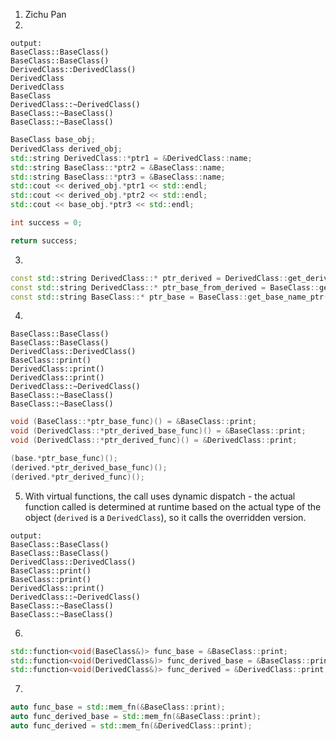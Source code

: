 1. Zichu Pan
2. 
```
output:
BaseClass::BaseClass()
BaseClass::BaseClass()
DerivedClass::DerivedClass()
DerivedClass
DerivedClass
BaseClass
DerivedClass::~DerivedClass()
BaseClass::~BaseClass()
BaseClass::~BaseClass()
```
```cpp
BaseClass base_obj;
DerivedClass derived_obj;
std::string DerivedClass::*ptr1 = &DerivedClass::name;
std::string BaseClass::*ptr2 = &BaseClass::name;
std::string BaseClass::*ptr3 = &BaseClass::name;
std::cout << derived_obj.*ptr1 << std::endl;
std::cout << derived_obj.*ptr2 << std::endl;
std::cout << base_obj.*ptr3 << std::endl;

int success = 0;

return success;
```
3. 
```cpp
const std::string DerivedClass::* ptr_derived = DerivedClass::get_derived_name_ptr(); 
const std::string DerivedClass::* ptr_base_from_derived = BaseClass::get_base_name_ptr(); 
const std::string BaseClass::* ptr_base = BaseClass::get_base_name_ptr();
```
4. 
```output
BaseClass::BaseClass()
BaseClass::BaseClass()
DerivedClass::DerivedClass()
BaseClass::print()
DerivedClass::print()
DerivedClass::print()
DerivedClass::~DerivedClass()
BaseClass::~BaseClass()
BaseClass::~BaseClass()
```
```cpp
void (BaseClass::*ptr_base_func)() = &BaseClass::print;
void (DerivedClass::*ptr_derived_base_func)() = &BaseClass::print;
void (DerivedClass::*ptr_derived_func)() = &DerivedClass::print;

(base.*ptr_base_func)();
(derived.*ptr_derived_base_func)();
(derived.*ptr_derived_func)();
```
5. With virtual functions, the call uses dynamic dispatch - the actual function called is determined at runtime based on the actual type of the object (`derived` is a `DerivedClass`), so it calls the overridden version.
```
output:
BaseClass::BaseClass()
BaseClass::BaseClass()
DerivedClass::DerivedClass()
BaseClass::print()
BaseClass::print()
DerivedClass::print()
DerivedClass::~DerivedClass()
BaseClass::~BaseClass()
BaseClass::~BaseClass()
```
6. 
```cpp
std::function<void(BaseClass&)> func_base = &BaseClass::print;
std::function<void(DerivedClass&)> func_derived_base = &BaseClass::print;
std::function<void(DerivedClass&)> func_derived = &DerivedClass::print;
```
7. 
```cpp
auto func_base = std::mem_fn(&BaseClass::print); 
auto func_derived_base = std::mem_fn(&BaseClass::print); 
auto func_derived = std::mem_fn(&DerivedClass::print);
```